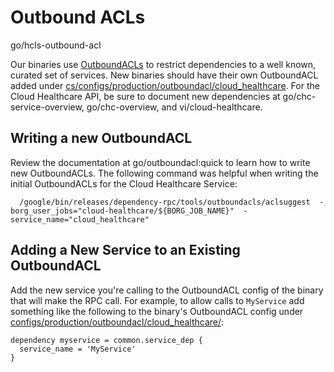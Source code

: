 # Outbound ACLs

go/hcls-outbound-acl

Our binaries use [OutboundACLs](http://go/velvet-rope:quick-guide) to restrict
dependencies to a well known, curated set of services. New binaries should have
their own OutboundACL added under
[cs/configs/production/outboundacl/cloud_healthcare](http://cs/configs/production/outboundacl/cloud_healthcare).
For the Cloud Healthcare API, be sure to document new dependencies at
go/chc-service-overview, go/chc-overview, and vi/cloud-healthcare.

## Writing a new OutboundACL

Review the documentation at go/outboundacl:quick to learn how to write new
OutboundACLs. The following command was helpful when writing the initial
OutboundACLs for the Cloud Healthcare Service:

```shell
  /google/bin/releases/dependency-rpc/tools/outboundacls/aclsuggest  -borg_user_jobs="cloud-healthcare/${BORG_JOB_NAME}"  -service_name="cloud_healthcare"
```

## Adding a New Service to an Existing OutboundACL

Add the new service you're calling to the OutboundACL config of the binary that
will make the RPC call. For example, to allow calls to `MyService` add something
like the following to the binary's OutboundACL config under
[configs/production/outboundacl/cloud_healthcare/](http://cs/configs/production/outboundacl/cloud_healthcare/):

```
dependency myservice = common.service_dep {
  service_name = 'MyService'
}
```
